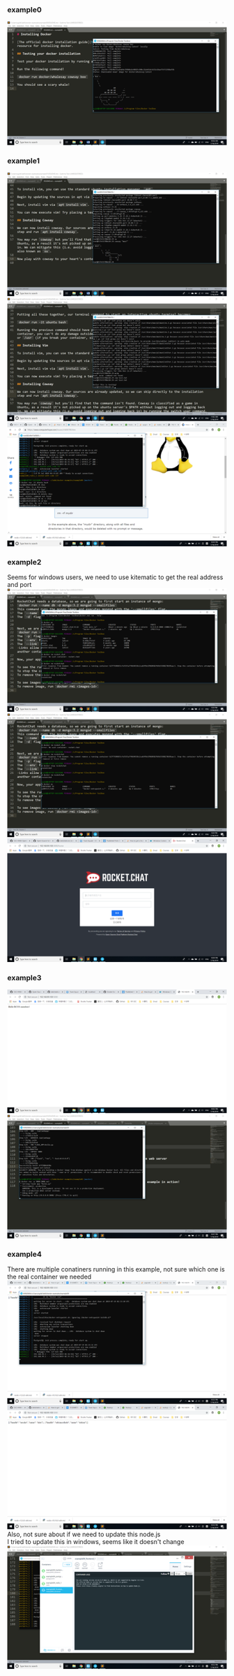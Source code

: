 
### example0
![ex0.1](ex0.1.png)
### example1
![ex1.1](ex1.1.png)
![ex1.2](ex1.2.png)
![ex1.3](ex1.3.png)
### example2
Seems for windows users, we need to use kitematic to get the real address and port  
![ex2.1](ex2.1.png)
![ex2.2](ex2.2.png)
![ex2.3](ex2.3.png)
### example3
![ex3.1](ex3.1.png)
![ex3.2](ex3.2.png)
### example4
There are multiple conatiners running in this example, not sure which one is the real container we needed  
![ex4.1](ex4.1.png)
![ex4.2](ex4.2.png)
Also, not sure about if we need to update this node.js  
I tried to update this in windows, seems like it doesn't change  
![ex4.2](ex4.3.png)
